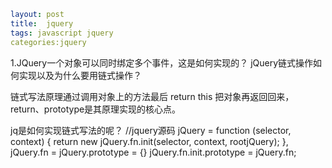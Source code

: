 ```yaml
layout: post
title:  jquery
tags: javascript jquery 
categories:jquery
```

1.JQuery一个对象可以同时绑定多个事件，这是如何实现的？
jQuery链式操作如何实现以及为什么要用链式操作？

链式写法原理通过调用对象上的方法最后 return this 把对象再返回回来，return、prototype是其原理实现的核心点。

jq是如何实现链式写法的呢？
//jquery源码
jQuery = function (selector, context) {
    return new jQuery.fn.init(selector, context, rootjQuery);
 },
jQuery.fn = jQuery.prototype = {}
jQuery.fn.init.prototype = jQuery.fn;
 